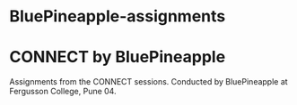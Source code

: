# BluePineapple-assignments

# CONNECT by BluePineapple
Assignments from the CONNECT sessions. Conducted by BluePineapple at Fergusson College, Pune 04.
